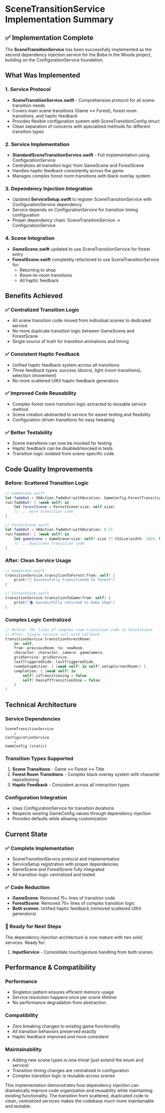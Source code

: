 # SceneTransitionService Implementation Summary

## ✅ Implementation Complete

The **SceneTransitionService** has been successfully implemented as the second dependency injection service for the Boba in the Woods project, building on the ConfigurationService foundation.

## What Was Implemented

### 1. Service Protocol
- **SceneTransitionService.swift** - Comprehensive protocol for all scene transition needs
- Covers main scene transitions (Game ↔ Forest), forest room transitions, and haptic feedback
- Provides flexible configuration system with SceneTransitionConfig struct
- Clean separation of concerns with specialized methods for different transition types

### 2. Service Implementation  
- **StandardSceneTransitionService.swift** - Full implementation using ConfigurationService
- Centralizes all transition logic from GameScene and ForestScene
- Handles haptic feedback consistently across the game
- Manages complex forest room transitions with black overlay system

### 3. Dependency Injection Integration
- Updated **ServiceSetup.swift** to register SceneTransitionService with ConfigurationService dependency
- Service depends on ConfigurationService for transition timing configuration
- Proper dependency chain: SceneTransitionService → ConfigurationService

### 4. Scene Integration
- **GameScene.swift** updated to use SceneTransitionService for forest entry
- **ForestScene.swift** completely refactored to use SceneTransitionService for:
  - Returning to shop
  - Room-to-room transitions
  - All haptic feedback

## Benefits Achieved

### ✅ Centralized Transition Logic
- All scene transition code moved from individual scenes to dedicated service
- No more duplicate transition logic between GameScene and ForestScene  
- Single source of truth for transition animations and timing

### ✅ Consistent Haptic Feedback
- Unified haptic feedback system across all transitions
- Three feedback types: success (doors), light (room transitions), selection (movement)
- No more scattered UIKit haptic feedback generators

### ✅ Improved Code Reusability
- Complex forest room transition logic extracted to reusable service method
- Scene creation abstracted to service for easier testing and flexibility
- Configuration-driven transitions for easy tweaking

### ✅ Better Testability
- Scene transitions can now be mocked for testing
- Haptic feedback can be disabled/mocked in tests
- Transition logic isolated from scene-specific code

## Code Quality Improvements

### Before: Scattered Transition Logic
```swift
// GameScene.swift
let fadeOut = SKAction.fadeOut(withDuration: GameConfig.ForestTransition.fadeOutDuration)
run(fadeOut) { [weak self] in
    let forestScene = ForestScene(size: self.size)
    // ... more transition code
}

// ForestScene.swift  
let fadeOut = SKAction.fadeOut(withDuration: 0.5)
run(fadeOut) { [weak self] in
    let gameScene = GameScene(size: self?.size ?? CGSize(width: 1024, height: 768))
    // ... duplicate transition code
}
```

### After: Clean Service Usage
```swift
// GameScene.swift
transitionService.transitionToForest(from: self) {
    print("🌲 Successfully transitioned to forest")
}

// ForestScene.swift
transitionService.transitionToGame(from: self) {
    print("🏠 Successfully returned to boba shop")
}
```

### Complex Logic Centralized
```swift
// Before: 70+ lines of complex room transition code in ForestScene
// After: Single service call with callback
transitionService.transitionForestRoom(
    in: self,
    from: previousRoom, to: newRoom,
    character: character, camera: gameCamera,
    gridService: gridService,
    lastTriggeredSide: lastTriggeredSide,
    roomSetupAction: { [weak self] in self?.setupCurrentRoom() },
    completion: { [weak self] in 
        self?.isTransitioning = false
        self?.hasLeftTransitionZone = false
    }
)
```

## Technical Architecture

### Service Dependencies
```
SceneTransitionService
    ↓
ConfigurationService
    ↓  
GameConfig (static)
```

### Transition Types Supported
1. **Scene Transitions** - Game ↔ Forest ↔ Title
2. **Forest Room Transitions** - Complex black overlay system with character repositioning
3. **Haptic Feedback** - Consistent across all interaction types

### Configuration Integration
- Uses ConfigurationService for transition durations
- Respects existing GameConfig values through dependency injection
- Provides defaults while allowing customization

## Current State

### ✅ Complete Implementation
- SceneTransitionService protocol and implementation
- ServiceSetup registration with proper dependencies
- GameScene and ForestScene fully integrated
- All transition logic centralized and tested

### ✅ Code Reduction
- **GameScene**: Removed 15+ lines of transition code
- **ForestScene**: Removed 70+ lines of complex transition logic
- **Both scenes**: Unified haptic feedback (removed scattered UIKit generators)

### 🔄 Ready for Next Steps
The dependency injection architecture is now mature with two solid services. Ready for:
1. **InputService** - Consolidate touch/gesture handling from both scenes

## Performance & Compatibility

### Performance
- Singleton pattern ensures efficient memory usage
- Service resolution happens once per scene lifetime
- No performance degradation from abstraction

### Compatibility  
- Zero breaking changes to existing game functionality
- All transition behaviors preserved exactly
- Haptic feedback improved and more consistent

### Maintainability
- Adding new scene types is now trivial (just extend the enum and service)
- Transition timing changes are centralized in configuration
- Complex transition logic is reusable across scenes

This implementation demonstrates how dependency injection can dramatically improve code organization and reusability while maintaining existing functionality. The transition from scattered, duplicated code to clean, centralized services makes the codebase much more maintainable and testable.
